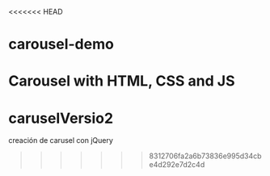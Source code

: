 <<<<<<< HEAD
# carousel-demo
Carousel with HTML, CSS and JS
=======
# caruselVersio2
creación de carusel con jQuery
>>>>>>> 8312706fa2a6b73836e995d34cbe4d292e7d2c4d
